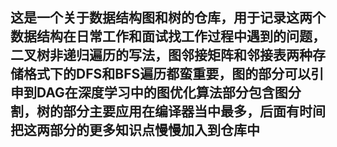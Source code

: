 ## 这是一个关于数据结构图和树的仓库，用于记录这两个数据结构在日常工作和面试找工作过程中遇到的问题，二叉树非递归遍历的写法，图邻接矩阵和邻接表两种存储格式下的DFS和BFS遍历都蛮重要，图的部分可以引申到DAG在深度学习中的图优化算法部分包含图分割，树的部分主要应用在编译器当中最多，后面有时间把这两部分的更多知识点慢慢加入到仓库中
